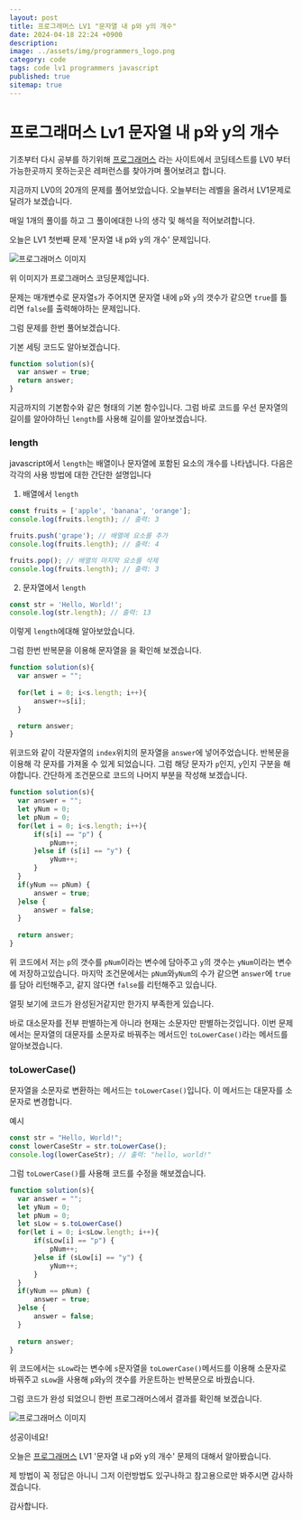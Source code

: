 ```yaml
---
layout: post
title: 프로그래머스 LV1 "문자열 내 p와 y의 개수"
date: 2024-04-18 22:24 +0900
description: 
image: ../assets/img/programmers_logo.png
category: code
tags: code lv1 programmers javascript
published: true
sitemap: true
---
```


# 프로그래머스 Lv1 문자열 내 p와 y의 개수

  기초부터 다시 공부를 하기위해 [프로그래머스](https://programmers.co.kr/) 라는 사이트에서
  코딩테스트를 LV0 부터 가능한곳까지 못하는곳은 레퍼런스를 찾아가며 풀어보려고 합니다.

  지금까지 LV0의 20개의 문제를 풀어보았습니다. 오늘부터는 레벨을 올려서 LV1문제로 달려가 보겠습니다.
  
  매일 1개의 풀이를 하고 그 풀이에대한 나의 생각 및 해석을 적어보려합니다.

  오늘은 LV1 첫번째 문제 '문자열 내 p와 y의 개수' 문제입니다.

  ![프로그래머스 이미지](../assets/img/p와y의갯수_01.png)

  위 이미지가 프로그래머스 코딩문제입니다.
  
  문제는 매개변수로 문자열`s`가 주어지면 문자열 내에 `p`와 `y`의 갯수가 같으면 `true`를 틀리면 `false`를 출력해야하는 문제입니다.

  그럼 문제를 한번 풀어보겠습니다.

  기본 세팅 코드도 알아보겠습니다.
  
```javascript
function solution(s){
  var answer = true;
  return answer;
}
``` 
  지금까지의 기본함수와 같은 형태의 기본 함수입니다.
  그럼 바로 코드를 우선 문자열의 길이를 알아야하닌 `length`를 사용해 길이를 알아보겠습니다.

  ### length
  
  javascript에서 `length`는 배열이나 문자열에 포함된 요소의 개수를 나타냅니다. 다음은 각각의 사용 방법에 대한 간단한 설명입니다

  1. 배열에서 `length`

  ```javascript
  const fruits = ['apple', 'banana', 'orange'];
  console.log(fruits.length); // 출력: 3

  fruits.push('grape'); // 배열에 요소를 추가
  console.log(fruits.length); // 출력: 4

  fruits.pop(); // 배열의 마지막 요소를 삭제
  console.log(fruits.length); // 출력: 3
  ```

  2. 문자열에서 `length`

  ```javascript
  const str = 'Hello, World!';
  console.log(str.length); // 출력: 13
  ```

  이렇게 `length`에대해 알아보았습니다.

  그럼 한번 반복문을 이용해 문자열을 을 확인해 보겠습니다.
  ```javascript
  function solution(s){
    var answer = "";
    
    for(let i = 0; i<s.length; i++){
        answer+=s[i];
    }

    return answer;
  }
  ```
  위코드와 같이 각문자열의 `index`위치의 문자열을 `answer`에 넣어주었습니다. 반복문을 이용해 각 문자를 가져올 수 있게 되었습니다. 그럼 해당 문자가 `p`인지, `y`인지 구분을 해야합니다. 간단하게 조건문으로 코드의 나머지 부분을 작성해 보겠습니다.

  ```javascript
  function solution(s){
    var answer = "";
    let yNum = 0;
    let pNum = 0;
    for(let i = 0; i<s.length; i++){
        if(s[i] == "p") {
            pNum++;
        }else if (s[i] == "y") {
            yNum++;
        }
    }
    if(yNum == pNum) {
        answer = true;
    }else {
        answer = false;
    }
    
    return answer;
  }
  ```
  위 코드에서 저는 `p`의 갯수를 `pNum`이라는 변수에 담아주고 `y`의 갯수는 `yNum`이라는 변수에 저장하고있습니다. 마지막 조건문에서는 `pNum`와`yNum`의 수가 같으면 `answer`에 `true`를 담아 리턴해주고, 같지 않다면 `false`를 리턴해주고 있습니다.

  얼핏 보기에 코드가 완성된거같지만 한가지 부족한게 있습니다.

  바로 대소문자를 전부 판별하는게 아니라 현재는 소문자만 판별하는것입니다. 이번 문제에서는 문자열의 대문자를 소문자로 바꿔주는 메서드인 `toLowerCase()`라는 메서드를 알아보겠습니다.
  
  ### toLowerCase()
  문자열을 소문자로 변환하는 메서드는 `toLowerCase()`입니다. 이 메서드는 대문자를 소문자로 변경합니다.

  예시   
  ```javascript
  const str = "Hello, World!";
  const lowerCaseStr = str.toLowerCase();
  console.log(lowerCaseStr); // 출력: "hello, world!"
  ```

  그럼 `toLowerCase()`를 사용해 코드를 수정을 해보겠습니다.

  ```javascript
  function solution(s){
    var answer = "";
    let yNum = 0;
    let pNum = 0;
    let sLow = s.toLowerCase()
    for(let i = 0; i<sLow.length; i++){
        if(sLow[i] == "p") {
            pNum++;
        }else if (sLow[i] == "y") {
            yNum++;
        }
    }
    if(yNum == pNum) {
        answer = true;
    }else {
        answer = false;
    }
    
    return answer;
  }
  ```
  위 코드에서는 `sLow`라는 변수에 `s`문자열을 `toLowerCase()`메서드를 이용해 소문자로 바꿔주고 `sLow`을 사용해 `p`와`y`의 갯수를 카운트하는 반복문으로 바꿨습니다.

  그럼 코드가 완성 되었으니 한번 프로그래머스에서 결과를 확인해 보겠습니다.

![프로그래머스 이미지](../assets/img/p와y의갯수_02.png)

성공이네요!

오늘은 [프로그래머스](https://programmers.co.kr/) LV1 '문자열 내 p와 y의 개수' 문제의 대해서 알아봤습니다.

제 방법이 꼭 정답은 아니니 그저 이런방법도 있구나하고 참고용으로만 봐주시면 감사하겠습니다.

감사합니다.
